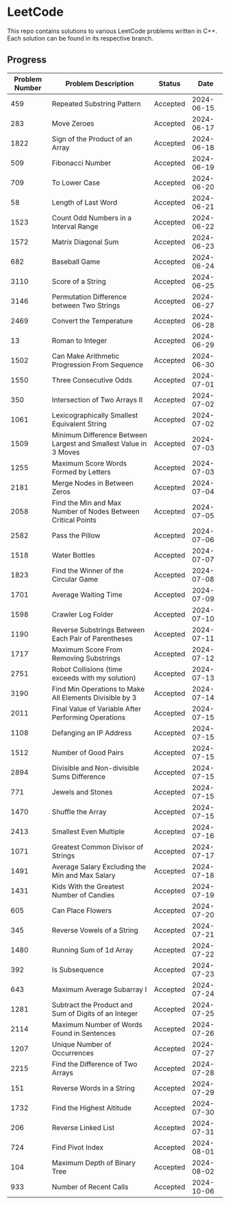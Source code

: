 # LeetCode

This repo contains solutions to various LeetCode problems written in C++. Each solution can be found in its respective branch.

## Progress

| Problem Number | Problem Description                                              | Status   | Date       |
| -------------- | ---------------------------------------------------------------- | -------- | ---------- |
| 459            | Repeated Substring Pattern                                       | Accepted | 2024-06-15 |
| 283            | Move Zeroes                                                      | Accepted | 2024-06-17 |
| 1822           | Sign of the Product of an Array                                  | Accepted | 2024-06-18 |
| 509            | Fibonacci Number                                                 | Accepted | 2024-06-19 |
| 709            | To Lower Case                                                    | Accepted | 2024-06-20 |
| 58             | Length of Last Word                                              | Accepted | 2024-06-21 |
| 1523           | Count Odd Numbers in a Interval Range                            | Accepted | 2024-06-22 |
| 1572           | Matrix Diagonal Sum                                              | Accepted | 2024-06-23 |
| 682            | Baseball Game                                                    | Accepted | 2024-06-24 |
| 3110           | Score of a String                                                | Accepted | 2024-06-25 |
| 3146           | Permutation Difference between Two Strings                       | Accepted | 2024-06-27 |
| 2469           | Convert the Temperature                                          | Accepted | 2024-06-28 |
| 13             | Roman to Integer                                                 | Accepted | 2024-06-29 |
| 1502           | Can Make Arithmetic Progression From Sequence                    | Accepted | 2024-06-30 |
| 1550           | Three Consecutive Odds                                           | Accepted | 2024-07-01 |
| 350            | Intersection of Two Arrays II                                    | Accepted | 2024-07-02 |
| 1061           | Lexicographically Smallest Equivalent String                     | Accepted | 2024-07-02 |
| 1509           | Minimum Difference Between Largest and Smallest Value in 3 Moves | Accepted | 2024-07-03 |
| 1255           | Maximum Score Words Formed by Letters                            | Accepted | 2024-07-03 |
| 2181           | Merge Nodes in Between Zeros                                     | Accepted | 2024-07-04 |
| 2058           | Find the Min and Max Number of Nodes Between Critical Points     | Accepted | 2024-07-05 |
| 2582           | Pass the Pillow                                                  | Accepted | 2024-07-06 |
| 1518           | Water Bottles                                                    | Accepted | 2024-07-07 |
| 1823           | Find the Winner of the Circular Game                             | Accepted | 2024-07-08 |
| 1701           | Average Waiting Time                                             | Accepted | 2024-07-09 |
| 1598           | Crawler Log Folder                                               | Accepted | 2024-07-10 |
| 1190           | Reverse Substrings Between Each Pair of Parentheses              | Accepted | 2024-07-11 |
| 1717           | Maximum Score From Removing Substrings                           | Accepted | 2024-07-12 |
| 2751           | Robot Collisions (time exceeds with my solution)                 | Accepted | 2024-07-13 |
| 3190           | Find Min Operations to Make All Elements Divisible by 3          | Accepted | 2024-07-14 |
| 2011           | Final Value of Variable After Performing Operations              | Accepted | 2024-07-15 |
| 1108           | Defanging an IP Address                                          | Accepted | 2024-07-15 |
| 1512           | Number of Good Pairs                                             | Accepted | 2024-07-15 |
| 2894           | Divisible and Non-divisible Sums Difference                      | Accepted | 2024-07-15 |
| 771            | Jewels and Stones                                                | Accepted | 2024-07-15 |
| 1470           | Shuffle the Array                                                | Accepted | 2024-07-15 |
| 2413           | Smallest Even Multiple                                           | Accepted | 2024-07-16 |
| 1071           | Greatest Common Divisor of Strings                               | Accepted | 2024-07-17 |
| 1491           | Average Salary Excluding the Min and Max Salary                  | Accepted | 2024-07-18 |
| 1431           | Kids With the Greatest Number of Candies                         | Accepted | 2024-07-19 |
| 605            | Can Place Flowers                                                | Accepted | 2024-07-20 |
| 345            | Reverse Vowels of a String                                       | Accepted | 2024-07-21 |
| 1480           | Running Sum of 1d Array                                          | Accepted | 2024-07-22 |
| 392            | Is Subsequence                                                   | Accepted | 2024-07-23 |
| 643            | Maximum Average Subarray I                                       | Accepted | 2024-07-24 |
| 1281           | Subtract the Product and Sum of Digits of an Integer             | Accepted | 2024-07-25 |
| 2114           | Maximum Number of Words Found in Sentences                       | Accepted | 2024-07-26 |
| 1207           | Unique Number of Occurrences                                     | Accepted | 2024-07-27 |
| 2215           | Find the Difference of Two Arrays                                | Accepted | 2024-07-28 |
| 151            | Reverse Words in a String                                        | Accepted | 2024-07-29 |
| 1732           | Find the Highest Altitude                                        | Accepted | 2024-07-30 |
| 206            | Reverse Linked List                                              | Accepted | 2024-07-31 |
| 724            | Find Pivot Index                                                 | Accepted | 2024-08-01 |
| 104            | Maximum Depth of Binary Tree                                     | Accepted | 2024-08-02 |
| 933            | Number of Recent Calls                                           | Accepted | 2024-10-06 |

